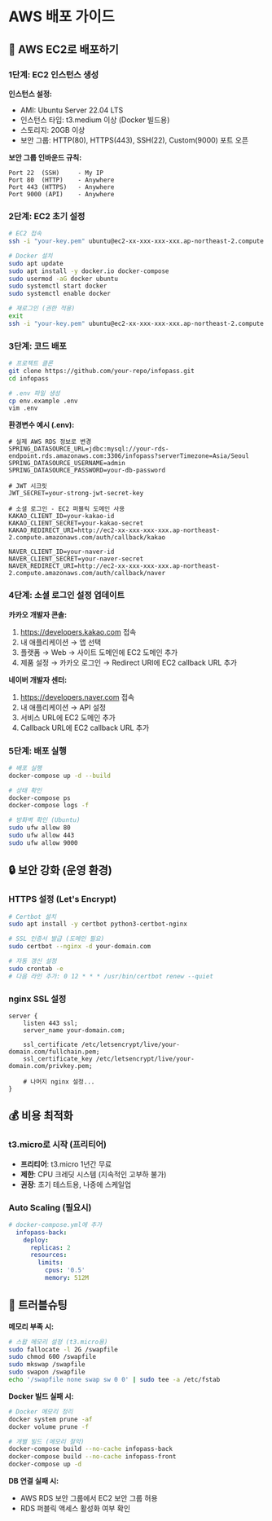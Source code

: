 # AWS 배포 가이드

## 🚀 AWS EC2로 배포하기

### 1단계: EC2 인스턴스 생성

**인스턴스 설정:**
- AMI: Ubuntu Server 22.04 LTS
- 인스턴스 타입: t3.medium 이상 (Docker 빌드용)
- 스토리지: 20GB 이상
- 보안 그룹: HTTP(80), HTTPS(443), SSH(22), Custom(9000) 포트 오픈

**보안 그룹 인바운드 규칙:**
```
Port 22  (SSH)     - My IP
Port 80  (HTTP)    - Anywhere
Port 443 (HTTPS)   - Anywhere  
Port 9000 (API)    - Anywhere
```

### 2단계: EC2 초기 설정

```bash
# EC2 접속
ssh -i "your-key.pem" ubuntu@ec2-xx-xxx-xxx-xxx.ap-northeast-2.compute.amazonaws.com

# Docker 설치
sudo apt update
sudo apt install -y docker.io docker-compose
sudo usermod -aG docker ubuntu
sudo systemctl start docker
sudo systemctl enable docker

# 재로그인 (권한 적용)
exit
ssh -i "your-key.pem" ubuntu@ec2-xx-xxx-xxx-xxx.ap-northeast-2.compute.amazonaws.com
```

### 3단계: 코드 배포

```bash
# 프로젝트 클론
git clone https://github.com/your-repo/infopass.git
cd infopass

# .env 파일 생성
cp env.example .env
vim .env
```

**환경변수 예시 (.env):**
```env
# 실제 AWS RDS 정보로 변경
SPRING_DATASOURCE_URL=jdbc:mysql://your-rds-endpoint.rds.amazonaws.com:3306/infopass?serverTimezone=Asia/Seoul
SPRING_DATASOURCE_USERNAME=admin
SPRING_DATASOURCE_PASSWORD=your-db-password

# JWT 시크릿
JWT_SECRET=your-strong-jwt-secret-key

# 소셜 로그인 - EC2 퍼블릭 도메인 사용
KAKAO_CLIENT_ID=your-kakao-id
KAKAO_CLIENT_SECRET=your-kakao-secret
KAKAO_REDIRECT_URI=http://ec2-xx-xxx-xxx-xxx.ap-northeast-2.compute.amazonaws.com/auth/callback/kakao

NAVER_CLIENT_ID=your-naver-id
NAVER_CLIENT_SECRET=your-naver-secret
NAVER_REDIRECT_URI=http://ec2-xx-xxx-xxx-xxx.ap-northeast-2.compute.amazonaws.com/auth/callback/naver
```

### 4단계: 소셜 로그인 설정 업데이트

**카카오 개발자 콘솔:**
1. https://developers.kakao.com 접속
2. 내 애플리케이션 → 앱 선택
3. 플랫폼 → Web → 사이트 도메인에 EC2 도메인 추가
4. 제품 설정 → 카카오 로그인 → Redirect URI에 EC2 callback URL 추가

**네이버 개발자 센터:**
1. https://developers.naver.com 접속  
2. 내 애플리케이션 → API 설정
3. 서비스 URL에 EC2 도메인 추가
4. Callback URL에 EC2 callback URL 추가

### 5단계: 배포 실행

```bash
# 배포 실행
docker-compose up -d --build

# 상태 확인
docker-compose ps
docker-compose logs -f

# 방화벽 확인 (Ubuntu)
sudo ufw allow 80
sudo ufw allow 443
sudo ufw allow 9000
```

## 🔒 보안 강화 (운영 환경)

### HTTPS 설정 (Let's Encrypt)

```bash
# Certbot 설치
sudo apt install -y certbot python3-certbot-nginx

# SSL 인증서 발급 (도메인 필요)
sudo certbot --nginx -d your-domain.com

# 자동 갱신 설정
sudo crontab -e
# 다음 라인 추가: 0 12 * * * /usr/bin/certbot renew --quiet
```

### nginx SSL 설정
```nginx
server {
    listen 443 ssl;
    server_name your-domain.com;
    
    ssl_certificate /etc/letsencrypt/live/your-domain.com/fullchain.pem;
    ssl_certificate_key /etc/letsencrypt/live/your-domain.com/privkey.pem;
    
    # 나머지 nginx 설정...
}
```

## 💰 비용 최적화

### t3.micro로 시작 (프리티어)
- **프리티어**: t3.micro 1년간 무료
- **제한**: CPU 크레딧 시스템 (지속적인 고부하 불가)
- **권장**: 초기 테스트용, 나중에 스케일업

### Auto Scaling (필요시)
```yaml
# docker-compose.yml에 추가
  infopass-back:
    deploy:
      replicas: 2
      resources:
        limits:
          cpus: '0.5'
          memory: 512M
```

## 🔧 트러블슈팅

**메모리 부족 시:**
```bash
# 스왑 메모리 설정 (t3.micro용)
sudo fallocate -l 2G /swapfile
sudo chmod 600 /swapfile
sudo mkswap /swapfile
sudo swapon /swapfile
echo '/swapfile none swap sw 0 0' | sudo tee -a /etc/fstab
```

**Docker 빌드 실패 시:**
```bash
# Docker 메모리 정리
docker system prune -af
docker volume prune -f

# 개별 빌드 (메모리 절약)
docker-compose build --no-cache infopass-back
docker-compose build --no-cache infopass-front
docker-compose up -d
```

**DB 연결 실패 시:**
- AWS RDS 보안 그룹에서 EC2 보안 그룹 허용
- RDS 퍼블릭 액세스 활성화 여부 확인
